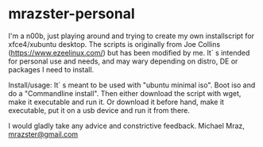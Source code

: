 # mrazster-personal

I'm a n00b, just playing around and trying to create my own installscript for xfce4/xubuntu desktop.
The scripts is originally from Joe Collins (https://www.ezeelinux.com/) but has been modified by me.
It´ s intended for personal use and needs, and may wary depending on distro, DE or packages I need to install.

Install/usage:
It´ s meant to be used with "ubuntu minimal iso".
Boot iso and do a "Commandline install".
Then either download the script with wget, make it executable and run it.
Or download it before hand, make it executable, put it on a usb device and run it from there. 

I would gladly take any advice and constrictive feedback.
Michael Mraz, mrazster@gmail.com 
